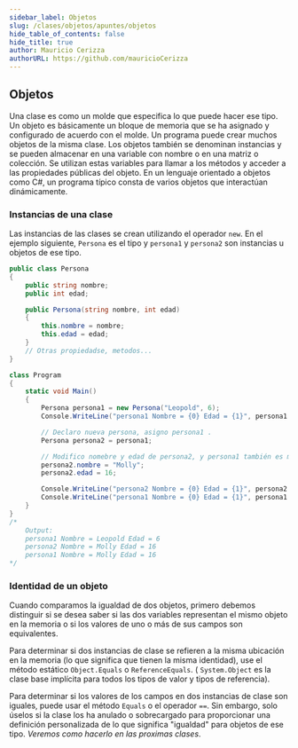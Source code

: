 ```yaml
---
sidebar_label: Objetos
slug: /clases/objetos/apuntes/objetos
hide_table_of_contents: false
hide_title: true
author: Mauricio Cerizza
authorURL: https://github.com/mauricioCerizza
---
```


## Objetos

Una clase es como un molde que especifica lo que puede hacer ese tipo. Un objeto es básicamente un bloque de memoria que se ha asignado y configurado de acuerdo con el molde. Un programa puede crear muchos objetos de la misma clase. Los objetos también se denominan instancias y se pueden almacenar en una variable con nombre o en una matriz o colección. Se utilizan estas variables para llamar a los métodos y acceder a las propiedades públicas del objeto. En un lenguaje orientado a objetos como C#, un programa típico consta de varios objetos que interactúan dinámicamente.

### Instancias de una clase

Las instancias de las clases se crean utilizando el operador ``new``. En el ejemplo siguiente, ``Persona`` es el tipo y ``persona1`` y ``persona2`` son instancias u objetos de ese tipo.

```csharp
public class Persona
{
    public string nombre;
    public int edad;

    public Persona(string nombre, int edad)
    {
        this.nombre = nombre;
        this.edad = edad;
    }
    // Otras propiedadse, metodos...
}

class Program
{
    static void Main()
    {
        Persona persona1 = new Persona("Leopold", 6);
        Console.WriteLine("persona1 Nombre = {0} Edad = {1}", persona1.nombre, persona1.edad);

        // Declaro nueva persona, asigno persona1 .
        Persona persona2 = persona1;

        // Modifico nomebre y edad de persona2, y persona1 también es modificada.
        persona2.nombre = "Molly";
        persona2.edad = 16;

        Console.WriteLine("persona2 Nombre = {0} Edad = {1}", persona2.nombre, persona2.edad);
        Console.WriteLine("persona1 Nombre = {0} Edad = {1}", persona1.nombre, persona1.edad);
    }
}
/*
    Output:
    persona1 Nombre = Leopold Edad = 6
    persona2 Nombre = Molly Edad = 16
    persona1 Nombre = Molly Edad = 16
*/
```

### Identidad de un objeto 

Cuando comparamos la igualdad de dos objetos, primero debemos distinguir si se desea saber si las dos variables representan el mismo objeto en la memoria o si los valores de uno o más de sus campos son equivalentes. 

Para determinar si dos instancias de clase se refieren a la misma ubicación en la memoria (lo que significa que tienen la misma identidad), use el método estático ``Object.Equals`` o ``ReferenceEquals``. ( ``System.Object`` es la clase base implícita para todos los tipos de valor y tipos de referencia).

Para determinar si los valores de los campos en dos instancias de clase son iguales, puede usar el método ``Equals`` o el operador ``==``. Sin embargo, solo úselos si la clase los ha anulado o sobrecargado para proporcionar una definición personalizada de lo que significa "igualdad" para objetos de ese tipo. *Veremos como hacerlo en las proximas clases*.

